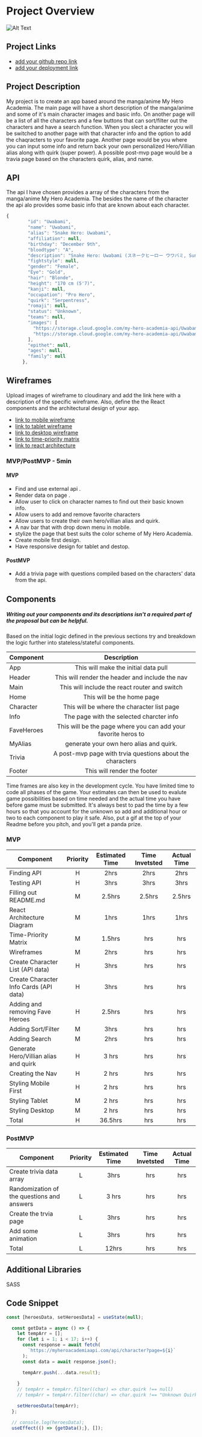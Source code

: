 # Project Overview

![Alt Text](https://i.pinimg.com/originals/e6/f7/10/e6f7108412d3f772f6473cb0f7aa5474.gif)

## Project Links

- [add your github repo link](https://github.com/dctang4/Project-2-329.git)
- [add your deployment link](https://fervent-bose-0456b2.netlify.app/)

## Project Description

<!-- Use this section to describe your final project and perhaps any links to relevant sites that help convey the concept and\or functionality. -->

My project is to create an app based around the manga/anime My Hero Academia. The main page will have a short description of the manga/anime and some of it's main character images and basic info. On another page will be a list of all the characters and a few buttons that can sort/filter out the characters and have a search function. When you slect a character you will be switched to another page with that character info and the option to add the chaqracters to your favorite page. Another page would be you where you can input some info and return back your own personalized Hero/Villian alias along with quirk (super power). A possible post-mvp page would be a travia page based on the characters quirk, alias, and name.  

## API

<!-- Use this section to include info about the API you have chosen and a code snippet of the data that it returns and is required for your project.  -->

The api I have chosen provides a array of the characters from the manga/anime My Hero Academia.  The besides the name of the character the api alo provides some basic info that are known about each character.


``` js
{
        "id": "Uwabami",
        "name": "Uwabami",
        "alias": "Snake Hero: Uwabami",
        "affiliation": null,
        "birthday": "December 9th",
        "bloodtype": "A",
        "description": "Snake Hero: Uwabami (スネークヒーロー ウワバミ, Sunēku Hīrō Uwabami?) is a Pro Hero and a celebrity.",
        "fightstyle": null,
        "gender": "Female",
        "Eye": "Gold",
        "hair": "Blonde",
        "height": "170 cm (5'7)",
        "kanji": null,
        "occupation": "Pro Hero",
        "quirk": "Serpentress",
        "romaji": null,
        "status": "Unknown",
        "teams": null,
        "images": [
          "https://storage.cloud.google.com/my-hero-academia-api/Uwabami-1.jpg",
          "https://storage.cloud.google.com/my-hero-academia-api/Uwabami.jpg"
        ],
        "epithet": null,
        "ages": null,
        "family": null
      },
```


## Wireframes

Upload images of wireframe to cloudinary and add the link here with a description of the specific wireframe. Also, define the the React components and the architectural design of your app.

- [link to mobile wireframe](https://res.cloudinary.com/dvxvez8mj/image/upload/v1619804975/Project%202/20210430_134123_2_xbpqss.jpg)
- [link to tablet wireframe](https://res.cloudinary.com/dvxvez8mj/image/upload/v1619804989/Project%202/20210430_134041_2_hhutag.jpg)
- [link to desktop wireframe](https://res.cloudinary.com/dvxvez8mj/image/upload/v1619805001/Project%202/20210430_134149_2_vgp6gq.jpg)
- [link to time-priority matrix](https://www.figma.com/proto/TyTFeka4992fpzpYGDPfqF/Project-2-329-Time-Priority-Matrix?node-id=1%3A2&scaling=min-zoom&page-id=0%3A1)
- [link to react architecture](https://docs.google.com/presentation/d/17NVojexkzh3ptI286mghVwQZl1-8aGWFQIdKW78fHqo/edit?usp=sharing)


### MVP/PostMVP - 5min

<!-- The functionality will then be divided into two separate lists: MPV and PostMVP.  Carefully decided what is placed into your MVP as the client will expect this functionality to be implemented upon project completion.   -->

#### MVP
- Find and use external api .
- Render data on page .
- Allow user to click on character names to find out their basic known info.
- Allow users to add and remove favorite characters
- Allow users to create their own hero/villian alias and quirk.
- A nav bar that with drop down menu in mobile.
- stylize the page that best suits the color scheme of My Hero Academia.
- Create mobile first design.
- Have responsive design for tablet and destop.

#### PostMVP

- Add a trivia page with questions compiled based on the characters' data from the api.

## Components
##### Writing out your components and its descriptions isn't a required part of the proposal but can be helpful.

Based on the initial logic defined in the previous sections try and breakdown the logic further into stateless/stateful components. 

| Component | Description | 
| --- | :---: |  
| App | This will make the initial data pull | 
| Header | This will render the header and include the nav | 
| Main | This will include the react router and switch |
| Home | This will be the home page |
| Character | This will be where the character list page |
| Info | The page with the selected charcter info |
| FaveHeroes | This will be the page where you can add your favorite heros to |
| MyAlias | generate your own hero alias and quirk. |
| Trivia | A post-mvp page with trvia questions about the characters |
| Footer | This will render the footer | 


Time frames are also key in the development cycle.  You have limited time to code all phases of the game.  Your estimates can then be used to evalute game possibilities based on time needed and the actual time you have before game must be submitted. It's always best to pad the time by a few hours so that you account for the unknown so add and additional hour or two to each component to play it safe. Also, put a gif at the top of your Readme before you pitch, and you'll get a panda prize.

### MVP

| Component | Priority | Estimated Time | Time Invetsted | Actual Time |
| --- | :---: |  :---: | :---: | :---: |
| Finding API | H | 2hrs| 2hrs | 2hrs |
| Testing API | H | 3hrs| 3hrs | 3hrs |
| Filling out README.md | M | 2.5hrs | 2.5hrs | 2.5hrs |
| React Architecture Diagram | M | 1hrs | 1hrs | 1hrs |
| Time-Priority Matrix | M | 1.5hrs | hrs | hrs |
| Wireframes | M | 2hrs | hrs | hrs |
| Create Character List (API data) | H | 3hrs| hrs | hrs |
| Create Character Info Cards (API data) | H | 3hrs | hrs | hrs |
| Adding and removing Fave Heroes | H | 2.5hrs | hrs | hrs |
| Adding Sort/Filter | M | 3hrs| hrs | hrs |
| Adding Search | M | 2hrs| hrs | hrs |
| Generate Hero/Villian alias and quirk | H | 3 hrs | hrs | hrs |
| Creating the Nav | H | 2 hrs | hrs | hrs |
| Styling Mobile First| H | 2 hrs | hrs | hrs |
| Styling Tablet | M | 2 hrs | hrs | hrs |
| Styling Desktop | M | 2 hrs | hrs | hrs |
| Total | H | 36.5hrs| hrs | hrs |

### PostMVP

| Component | Priority | Estimated Time | Time Invetsted | Actual Time |
| --- | :---: |  :---: | :---: | :---: |
| Create trivia data array | L | 3hrs | hrs | hrs |
| Randomization of the questions and answers | L | 3 hrs | hrs | hrs |
| Create the trvia page | L | 3hrs | hrs | hrs |
| Add some animation | L | 3hrs | hrs | hrs
| Total | L | 12hrs| hrs | hrs |

## Additional Libraries
 <!-- Use this section to list all supporting libraries and thier role in the project such as Axios, ReactStrap, D3, etc.  -->
SASS

## Code Snippet

 <!-- Use this section to include a brief code snippet of functionality that you are proud of an a brief description.  Code snippet should not be greater than 10 lines of code.  -->

``` js
const [heroesData, setHeroesData] = useState(null);

  const getData = async () => {
    let tempArr = [];
    for (let i = 1; i < 17; i++) {
      const response = await fetch(
        `https://myheroacademiaapi.com/api/character?page=${i}`
      );
      const data = await response.json();

      tempArr.push(...data.result);
      
    }
    // tempArr = tempArr.filter((char) => char.quirk !== null)
    // tempArr = tempArr.filter((char) => char.quirk !== "Unknown Quirk")

    setHeroesData(tempArr);
  };

  // console.log(heroesData);
  useEffect(() => {getData();}, []);

``` 